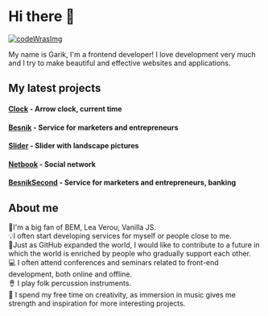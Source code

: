<h1>Hi there 👋</h1 

<!--
**Garik9402/Garik9402** is a ✨ _special_ ✨ repository because its `README.md` (this file) appears on your GitHub prof
-->
<a href='https://www.codewars.com/users/Garik9402'>
 <img src='https://www.codewars.com/users/Garik9402/badges/large' alt='codeWrasImg'></img>
</a>
   
 <p>My name is Garik, I'm a frontend developer! I love development very much and I try to make beautiful and effective websites and applications.
 
 <h2>My latest projects</h2>
 <h4><a href='https://github.com/Garik9402/Clock/'>Clock</a>  - Arrow clock, current time</h4>
 <h4><a href='https://garik9402.github.io/Besnik/'>Besnik</a> - Service for marketers and entrepreneurs<h4>
  <h4><a href='https://github.com/Garik9402/slider-aplic'>Slider</a> - Slider with landscape pictures</h4>
   <h4><a href='https://garik9402.github.io/Netbook/'>Netbook</a> - Social network</h4>
   <h4><a href='https://github.com/Garik9402/besnisSec'>BesnikSecond</a> - Service for marketers and entrepreneurs, banking</h4>

  <h2>About me</h2>
🤟I'm a big fan of BEM, Lea Verou, Vanilla JS.<br/> 
💡I often start developing services for myself or people close to me.<br/>
🌱Just as GitHub expanded the world, I would like to contribute to a future in which the world is enriched by people who gradually support each other.<br/>
💻 I often attend conferences and seminars related to front-end development, both online and offline.<br/>
🪘 I play folk percussion instruments.<br/>
🎼 I spend my free time on creativity, as immersion in music gives me strength and inspiration for more interesting projects.
</p>
  
